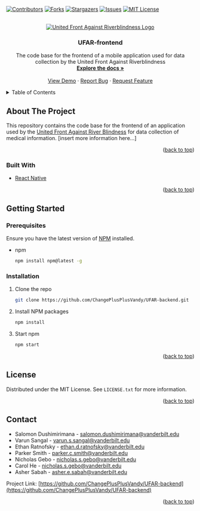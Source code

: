 <div id="top"></div>

<!-- PROJECT SHIELDS -->
<!--
*** I'm using markdown "reference style" links for readability.
*** Reference links are enclosed in brackets [ ] instead of parentheses ( ).
*** See the bottom of this document for the declaration of the reference variables
*** for contributors-url, forks-url, etc. This is an optional, concise syntax you may use.
*** https://www.markdownguide.org/basic-syntax/#reference-style-links
-->
[![Contributors][contributors-shield]][contributors-url]
[![Forks][forks-shield]][forks-url]
[![Stargazers][stars-shield]][stars-url]
[![Issues][issues-shield]][issues-url]
[![MIT License][license-shield]][license-url]



<!-- PROJECT LOGO -->
<br />
<div align="center">
  <a href="https://github.com/ChangePlusPlusVandy/UFAR-backend">
    <img src="https://static1.squarespace.com/static/547b7628e4b019f892a688ae/t/54d3e035e4b03a40912e6632/1636764182369/" alt="United Front Against Riverblindness Logo">
  </a>

<h3 align="center">UFAR-frontend</h3>

  <p align="center">
    The code base for the frontend of a mobile application used for data collection by the United Front Against Riverblindness
    <br />
    <a href="https://github.com/ChangePlusPlusVandy/UFAR-backend"><strong>Explore the docs »</strong></a>
    <br />
    <br />
    <a href="https://github.com/ChangePlusPlusVandy/UFAR-backend">View Demo</a>
    ·
    <a href="https://github.com/ChangePlusPlusVandy/UFAR-backend/issues">Report Bug</a>
    ·
    <a href="https://github.com/ChangePlusPlusVandy/UFAR-backend/issues">Request Feature</a>
  </p>
</div>



<!-- TABLE OF CONTENTS -->
<details>
  <summary>Table of Contents</summary>
  <ol>
    <li>
      <a href="#about-the-project">About The Project</a>
      <ul>
        <li><a href="#built-with">Built With</a></li>
      </ul>
    </li>
    <li>
      <a href="#getting-started">Getting Started</a>
      <ul>
        <li><a href="#prerequisites">Prerequisites</a></li>
        <li><a href="#installation">Installation</a></li>
      </ul>
    </li>
    <li><a href="#license">License</a></li>
    <li><a href="#contact">Contact</a></li>
  </ol>
</details>



<!-- ABOUT THE PROJECT -->
## About The Project

This repository contains the code base for the frontend of an application used by the [United Front Against River Blindness](https://www.riverblindness.org/) for data collection of medical information.
[insert more information here...]

<p align="right">(<a href="#top">back to top</a>)</p>



### Built With

* [React Native](https://reactnative.dev/)

<p align="right">(<a href="#top">back to top</a>)</p>



<!-- GETTING STARTED -->
## Getting Started
### Prerequisites

Ensure you have the latest version of [NPM](https://www.npmjs.com/) installed.
* npm
  ```sh
  npm install npm@latest -g
  ```

### Installation

1. Clone the repo
   ```sh
   git clone https://github.com/ChangePlusPlusVandy/UFAR-backend.git
   ```
2. Install NPM packages
   ```sh
   npm install
   ```
3. Start npm
   ```sh
   npm start
   ```

<p align="right">(<a href="#top">back to top</a>)</p>



<!-- LICENSE -->
## License

Distributed under the MIT License. See `LICENSE.txt` for more information.

<p align="right">(<a href="#top">back to top</a>)</p>



<!-- CONTACT -->
## Contact

* Salomon Dushimirimana - salomon.dushimirimana@vanderbilt.edu
* Varun Sangal - varun.s.sangal@vanderbilt.edu
* Ethan Ratnofsky - ethan.d.ratnofsky@vanderbilt.edu
* Parker Smith - parker.c.smith@vanderbilt.edu
* Nicholas Gebo - nicholas.s.gebo@vanderbilt.edu
* Carol He - nicholas.s.gebo@vanderbilt.edu
* Asher Sabah - asher.e.sabah@vanderbilt.edu

Project Link: [https://github.com/ChangePlusPlusVandy/UFAR-backend](https://github.com/ChangePlusPlusVandy/UFAR-backend)

<p align="right">(<a href="#top">back to top</a>)</p>



<!-- MARKDOWN LINKS & IMAGES -->
<!-- https://www.markdownguide.org/basic-syntax/#reference-style-links -->
[contributors-shield]: https://img.shields.io/github/contributors/ChangePlusPlusVandy/UFAR-frontend.svg?style=for-the-badge
[contributors-url]: https://github.com/ChangePlusPlusVandy/UFAR-frontend/graphs/contributors
[forks-shield]: https://img.shields.io/github/forks/ChangePlusPlusVandy/UFAR-frontend.svg?style=for-the-badge
[forks-url]: https://github.com/ChangePlusPlusVandy/UFAR-frontend/network/members
[stars-shield]: https://img.shields.io/github/stars/ChangePlusPlusVandy/UFAR-frontend.svg?style=for-the-badge
[stars-url]: https://github.com/ChangePlusPlusVandy/UFAR-frontend/stargazers
[issues-shield]: https://img.shields.io/github/issues/ChangePlusPlusVandy/UFAR-frontend.svg?style=for-the-badge
[issues-url]: https://github.com/ChangePlusPlusVandy/UFAR-frontend/issues
[license-shield]: https://img.shields.io/github/license/ChangePlusPlusVandy/UFAR-frontend.svg?style=for-the-badge
[license-url]: https://github.com/ChangePlusPlusVandy/UFAR-frontend/blob/master/LICENSE.txt
[product-screenshot]: images/screenshot.png

